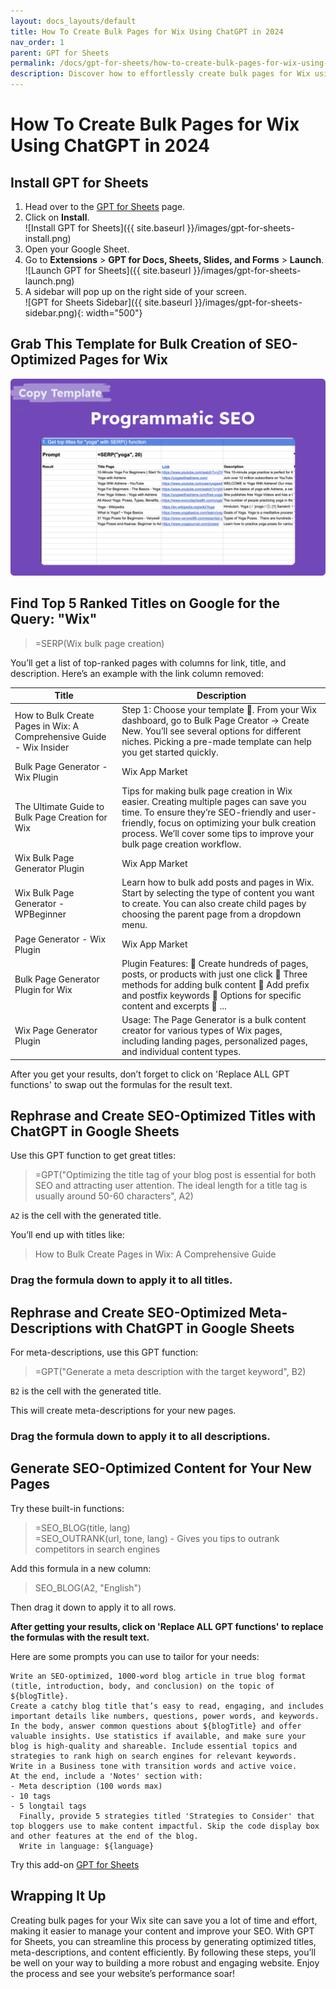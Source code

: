 ```yaml
---
layout: docs_layouts/default
title: How To Create Bulk Pages for Wix Using ChatGPT in 2024
nav_order: 1
parent: GPT for Sheets
permalink: /docs/gpt-for-sheets/how-to-create-bulk-pages-for-wix-using-chatgpt-in-2024
description: Discover how to effortlessly create bulk pages for Wix using ChatGPT. This easy-to-follow guide will help you streamline your content creation, boost your workflow, and enhance your website's SEO performance.
---
```


# How To Create Bulk Pages for Wix Using ChatGPT in 2024

## Install GPT for Sheets

1. Head over to the [GPT for Sheets](https://workspace.google.com/u/0/marketplace/app/gpt_for_sheets_docs_forms_slides/466607203252) page.
2. Click on **Install**.  
   ![Install GPT for Sheets]({{ site.baseurl }}/images/gpt-for-sheets-install.png)
3. Open your Google Sheet.
4. Go to **Extensions** > **GPT for Docs, Sheets, Slides, and Forms** > **Launch**.  
   ![Launch GPT for Sheets]({{ site.baseurl }}/images/gpt-for-sheets-launch.png)
5. A sidebar will pop up on the right side of your screen.  
   ![GPT for Sheets Sidebar]({{ site.baseurl }}/images/gpt-for-sheets-sidebar.png){: width="500"}

## Grab This Template for Bulk Creation of SEO-Optimized Pages for Wix

<a rel="nofollow" target="_blank" href="https://docs.google.com/spreadsheets/d/1MZlC79O_ZtEBwxJ74fBQdgIEpxmTXvXR8ucANNuDbgk/template/preview">
   <img src="https://github.com/skiffer/hydra-docgpt.ai/blob/main/images/prev-programatic-seo.png?raw=true" alt="GPT for Sheets - Template for Programmatic SEO">
</a>

## Find Top 5 Ranked Titles on Google for the Query: "Wix"

> =SERP(Wix bulk page creation)

You’ll get a list of top-ranked pages with columns for link, title, and description. Here’s an example with the link column removed:

| Title                                                                | Description                                                                                                                                                                                                                                                       |
|----------------------------------------------------------------------|-------------------------------------------------------------------------------------------------------------------------------------------------------------------------------------------------------------------------------------------------------------------|
| How to Bulk Create Pages in Wix: A Comprehensive Guide - Wix Insider | Step 1: Choose your template 🎨. From your Wix dashboard, go to Bulk Page Creator → Create New. You’ll see several options for different niches. Picking a pre-made template can help you get started quickly.                                                    |
| Bulk Page Generator - Wix Plugin                                     | Wix App Market                                                                                                                                                                                                                                                    | The Wix Plugin is perfect for businesses that want to expand their online presence easily. Here’s why it’s great for SEO: Bulk Creation: Generate multiple pages and posts all at once.                                                                                  |
| The Ultimate Guide to Bulk Page Creation for Wix                     | Tips for making bulk page creation in Wix easier. Creating multiple pages can save you time. To ensure they’re SEO-friendly and user-friendly, focus on optimizing your bulk creation process. We’ll cover some tips to improve your bulk page creation workflow. |
| Wix Bulk Page Generator Plugin                                       | Wix App Market                                                                                                                                                                                                                                                    | This plugin is designed to save you time with a user-friendly interface. Easily create multiple pages/posts, with all the necessary attributes for bulk creation. Perfect for web developers and SEO professionals.                                                                                               |
| Wix Bulk Page Generator - WPBeginner                                 | Learn how to bulk add posts and pages in Wix. Start by selecting the type of content you want to create. You can also create child pages by choosing the parent page from a dropdown menu.                                                                        |
| Page Generator - Wix Plugin                                          | Wix App Market                                                                                                                                                                                                                                                    | The Page Generator helps you create multiple pages at once. It uses keywords to make unique variations. Great for generating content with specific details like names, locations, or services.                                                                                       |
| Bulk Page Generator Plugin for Wix                                   | Plugin Features: 🔹 Create hundreds of pages, posts, or products with just one click 🔹 Three methods for adding bulk content 🔹 Add prefix and postfix keywords 🔹 Options for specific content and excerpts 🔹 ...                                              |
| Wix Page Generator Plugin                                            | Usage: The Page Generator is a bulk content creator for various types of Wix pages, including landing pages, personalized pages, and individual content types.                                                                                                    |

After you get your results, don’t forget to click on 'Replace ALL GPT functions' to swap out the formulas for the result text.

## Rephrase and Create SEO-Optimized Titles with ChatGPT in Google Sheets

Use this GPT function to get great titles:

> =GPT("Optimizing the title tag of your blog post is essential for both SEO and attracting user attention. The ideal length for a title tag is usually around 50-60 characters", A2)

`A2` is the cell with the generated title.

You’ll end up with titles like:

> How to Bulk Create Pages in Wix: A Comprehensive Guide

### Drag the formula down to apply it to all titles.

## Rephrase and Create SEO-Optimized Meta-Descriptions with ChatGPT in Google Sheets

For meta-descriptions, use this GPT function:

> =GPT("Generate a meta description with the target keyword", B2)

`B2` is the cell with the generated title.

This will create meta-descriptions for your new pages.

### Drag the formula down to apply it to all descriptions.

## Generate SEO-Optimized Content for Your New Pages

Try these built-in functions:

> =SEO_BLOG(title, lang)  
> =SEO_OUTRANK(url, tone, lang) - Gives you tips to outrank competitors in search engines

Add this formula in a new column:

> SEO_BLOG(A2, "English")

Then drag it down to apply it to all rows.

**After getting your results, click on 'Replace ALL GPT functions' to replace the formulas with the result text.**

Here are some prompts you can use to tailor for your needs:

```
Write an SEO-optimized, 1000-word blog article in true blog format (title, introduction, body, and conclusion) on the topic of ${blogTitle}.  
Create a catchy blog title that’s easy to read, engaging, and includes important details like numbers, questions, power words, and keywords.  
In the body, answer common questions about ${blogTitle} and offer valuable insights. Use statistics if available, and make sure your blog is high-quality and shareable. Include essential topics and strategies to rank high on search engines for relevant keywords.  
Write in a Business tone with transition words and active voice.  
At the end, include a 'Notes' section with:
- Meta description (100 words max)
- 10 tags
- 5 longtail tags  
  Finally, provide 5 strategies titled 'Strategies to Consider' that top bloggers use to make content impactful. Skip the code display box and other features at the end of the blog.  
  Write in language: ${language}
```

Try this add-on [GPT for Sheets](https://workspace.google.com/u/0/marketplace/app/gpt_for_sheets_docs_forms_slides/466607203252)

## Wrapping It Up

Creating bulk pages for your Wix site can save you a lot of time and effort, making it easier to manage your content and improve your SEO. With GPT for Sheets, you can streamline this process by generating optimized titles, meta-descriptions, and content efficiently. By following these steps, you’ll be well on your way to building a more robust and engaging website. Enjoy the process and see your website’s performance soar!
